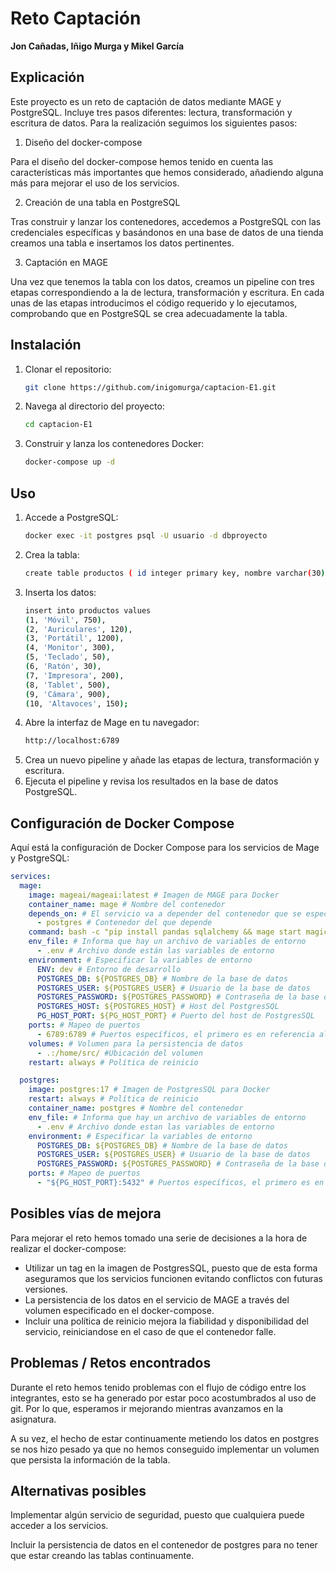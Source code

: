 # Reto Captación

**Jon Cañadas, Iñigo Murga y Mikel García**

## Explicación

Este proyecto es un reto de captación de datos mediante MAGE y PostgreSQL. Incluye tres pasos diferentes: lectura, transformación y escritura de datos. Para la realización seguimos los siguientes pasos:

1. Diseño del docker-compose

Para el diseño del docker-compose hemos tenido en cuenta las características más importantes que hemos considerado, añadiendo alguna más para mejorar el uso de los servicios. 

2. Creación de una tabla en PostgreSQL

Tras construir y lanzar los contenedores, accedemos a PostgreSQL con las credenciales específicas y basándonos en una base de datos de una tienda creamos una tabla e insertamos los datos pertinentes.

3. Captación en MAGE 

Una vez que tenemos la tabla con los datos, creamos un pipeline con tres etapas correspondiendo a la de lectura, transformación y escritura. En cada unas de las etapas introducimos el código requerido y lo ejecutamos, comprobando que en PostgreSQL se crea adecuadamente la tabla.

## Instalación

1. Clonar el repositorio:
    ```bash
    git clone https://github.com/inigomurga/captacion-E1.git
    ```
2. Navega al directorio del proyecto:
    ```bash
    cd captacion-E1
    ```
3. Construir y lanza los contenedores Docker:
    ```bash
    docker-compose up -d
    ```

## Uso

1. Accede a PostgreSQL:
    ```bash
    docker exec -it postgres psql -U usuario -d dbproyecto
    ```
2. Crea la tabla:
    ```bash
    create table productos ( id integer primary key, nombre varchar(30), precio integer);
    ```
3. Inserta los datos:
    ```bash
    insert into productos values  
    (1, 'Móvil', 750),
    (2, 'Auriculares', 120),
    (3, 'Portátil', 1200),
    (4, 'Monitor', 300),
    (5, 'Teclado', 50),
    (6, 'Ratón', 30),
    (7, 'Impresora', 200),
    (8, 'Tablet', 500),
    (9, 'Cámara', 900),
    (10, 'Altavoces', 150);
    ```
4. Abre la interfaz de Mage en tu navegador:
    ```markdown
    http://localhost:6789
    ```  
5. Crea un nuevo pipeline y añade las etapas de lectura, transformación y escritura.
6. Ejecuta el pipeline y revisa los resultados en la base de datos PostgreSQL.

## Configuración de Docker Compose

Aquí está la configuración de Docker Compose para los servicios de Mage y PostgreSQL:

```yaml
services:
  mage:
    image: mageai/mageai:latest # Imagen de MAGE para Docker
    container_name: mage # Nombre del contenedor
    depends_on: # El servicio va a depender del contenedor que se especifique
      - postgres # Contenedor del que depende
    command: bash -c "pip install pandas sqlalchemy && mage start magic" # Ejecuta el comando especificado, en este caso instala una librería y arranca mage
    env_file: # Informa que hay un archivo de variables de entorno
      - .env # Archivo donde están las variables de entorno
    environment: # Especificar la variables de entorno
      ENV: dev # Entorno de desarrollo
      POSTGRES_DB: ${POSTGRES_DB} # Nombre de la base de datos
      POSTGRES_USER: ${POSTGRES_USER} # Usuario de la base de datos
      POSTGRES_PASSWORD: ${POSTGRES_PASSWORD} # Contraseña de la base de datos
      POSTGRES_HOST: ${POSTGRES_HOST} # Host del PostgresSQL
      PG_HOST_PORT: ${PG_HOST_PORT} # Puerto del host de PostgresSQL
    ports: # Mapeo de puertos
      - 6789:6789 # Puertos específicos, el primero es en referencia al puerto local y el segundo al del contenedor de Docker
    volumes: # Volumen para la persistencia de datos
      - .:/home/src/ #Ubicación del volumen
    restart: always # Política de reinicio

  postgres:
    image: postgres:17 # Imagen de PostgresSQL para Docker
    restart: always # Política de reinicio
    container_name: postgres # Nombre del contenedor
    env_file: # Informa que hay un archivo de variables de entorno
      - .env # Archivo donde estan las variables de entorno
    environment: # Especificar la variables de entorno
      POSTGRES_DB: ${POSTGRES_DB} # Nombre de la base de datos
      POSTGRES_USER: ${POSTGRES_USER} # Usuario de la base de datos
      POSTGRES_PASSWORD: ${POSTGRES_PASSWORD} # Contraseña de la base de datos
    ports: # Mapeo de puertos
      - "${PG_HOST_PORT}:5432" # Puertos específicos, el primero es en referencia al puerto local y el segundo al del contenedor de Docker

```

## Posibles vías de mejora

Para mejorar el reto hemos tomado una serie de decisiones a la hora de realizar el docker-compose:

* Utilizar un tag en la imagen de PostgresSQL, puesto que de esta forma aseguramos que los servicios funcionen evitando conflictos con futuras versiones. 
* La persistencia de los datos en el servicio de MAGE a través del volumen especificado en el docker-compose.
* Incluir una política de reinicio mejora la fiabilidad y disponibilidad del servicio, reiniciandose en el caso de que el contenedor falle.


## Problemas / Retos encontrados

Durante el reto hemos tenido problemas con el flujo de código entre los integrantes, esto se ha generado por estar poco acostumbrados al uso de git. Por lo que, esperamos ir mejorando mientras avanzamos en la asignatura.

A su vez, el hecho de estar continuamente metiendo los datos en postgres se nos hizo pesado ya que no hemos conseguido implementar un volumen que persista la información de la tabla.

## Alternativas posibles

Implementar algún servicio de seguridad, puesto que cualquiera puede acceder a los servicios.

Incluir la persistencia de datos en el contenedor de postgres para no tener que estar creando las tablas continuamente.
